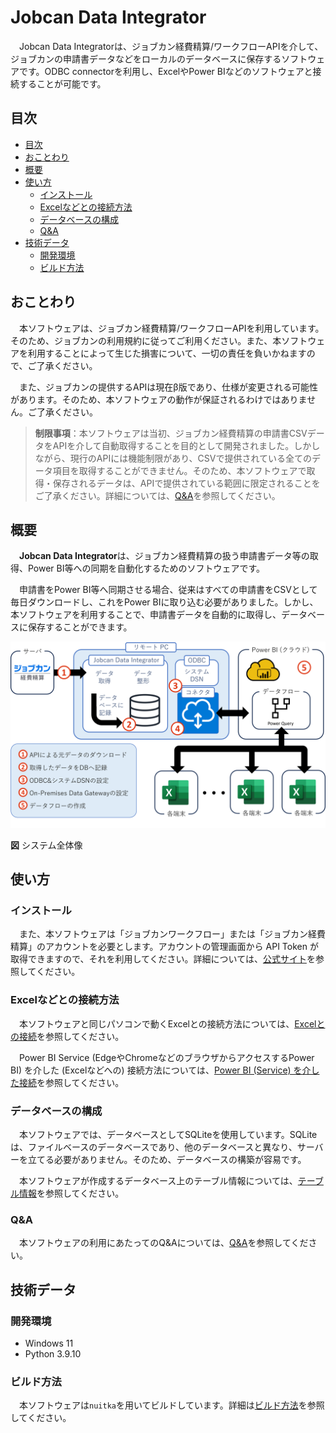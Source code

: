 # Jobcan Data Integrator

　Jobcan Data Integratorは、ジョブカン経費精算/ワークフローAPIを介して、ジョブカンの申請書データなどをローカルのデータベースに保存するソフトウェアです。ODBC connectorを利用し、ExcelやPower BIなどのソフトウェアと接続することが可能です。

## 目次

- [目次](#目次)
- [おことわり](#おことわり)
- [概要](#概要)
- [使い方](#使い方)
  - [インストール](#インストール)
  - [Excelなどとの接続方法](#excelなどとの接続方法)
  - [データベースの構成](#データベースの構成)
  - [Q\&A](#qa)
- [技術データ](#技術データ)
  - [開発環境](#開発環境)
  - [ビルド方法](#ビルド方法)

## おことわり

　本ソフトウェアは、ジョブカン経費精算/ワークフローAPIを利用しています。そのため、ジョブカンの利用規約に従ってご利用ください。また、本ソフトウェアを利用することによって生じた損害について、一切の責任を負いかねますので、ご了承ください。

　また、ジョブカンの提供するAPIは現在β版であり、仕様が変更される可能性があります。そのため、本ソフトウェアの動作が保証されるわけではありません。ご了承ください。

> **制限事項**：本ソフトウェアは当初、ジョブカン経費精算の申請書CSVデータをAPIを介して自動取得することを目的として開発されました。しかしながら、現行のAPIには機能制限があり、CSVで提供されている全てのデータ項目を取得することができません。そのため、本ソフトウェアで取得・保存されるデータは、APIで提供されている範囲に限定されることをご了承ください。詳細については、[Q&A](doc/Q&A.md#特定の申請書に対応する仕訳情報fix_journalsが存在しません)を参照してください。

## 概要

　**Jobcan Data Integrator**は、ジョブカン経費精算の扱う申請書データ等の取得、Power BI等への同期を自動化するためのソフトウェアです。

　申請書をPower BI等へ同期させる場合、従来はすべての申請書をCSVとして毎日ダウンロードし、これをPower BIに取り込む必要がありました。しかし、本ソフトウェアを利用することで、申請書データを自動的に取得し、データベースに保存することができます。

<img src="doc/img/システム全体像.png" alt="システム全体像_ジョブカン経費精算と各PCのExcelの間を、本ソフトウェアが取り持つ">

**図** システム全体像

## 使い方

### インストール

　また、本ソフトウェアは「ジョブカンワークフロー」または「ジョブカン経費精算」のアカウントを必要とします。アカウントの管理画面から API Token が取得できますので、それを利用してください。詳細については、[公式サイト](https://ssl.wf.jobcan.jp/api_doc#header-%E5%BF%85%E8%A6%81%E3%81%AA%E3%82%82%E3%81%AE)を参照してください。

### Excelなどとの接続方法

　本ソフトウェアと同じパソコンで動くExcelとの接続方法については、[Excelとの接続](doc/Tips.md#excel-との接続)を参照してください。

　Power BI Service (EdgeやChromeなどのブラウザからアクセスするPower BI) を介した (Excelなどへの) 接続方法については、[Power BI (Service) を介した接続](doc/Tips.md#power-bi-service-を介した接続)を参照してください。

### データベースの構成

　本ソフトウェアでは、データベースとしてSQLiteを使用しています。SQLiteは、ファイルベースのデータベースであり、他のデータベースと異なり、サーバーを立てる必要がありません。そのため、データベースの構築が容易です。

　本ソフトウェアが作成するデータベース上のテーブル情報については、[テーブル情報](doc/DB-テーブル構造.md)を参照してください。

### Q&A

　本ソフトウェアの利用にあたってのQ&Aについては、[Q&A](doc/Q%26A.md)を参照してください。

## 技術データ

### 開発環境

- Windows 11
- Python 3.9.10

### ビルド方法

　本ソフトウェアは`nuitka`を用いてビルドしています。詳細は[ビルド方法](doc/Tips.md#ソフトウェアのビルド)を参照してください。
